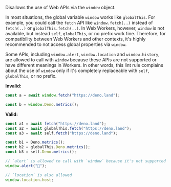 Disallows the use of Web APIs via the `window` object.

In most situations, the global variable `window` works like `globalThis`. For
example, you could call the `fetch` API like `window.fetch(..)` instead of
`fetch(..)` or `globalThis.fetch(..)`. In Web Workers, however, `window` is not
available, but instead `self`, `globalThis`, or no prefix work fine. Therefore,
for compatibility between Web Workers and other contexts, it's highly
recommended to not access global properties via `window`.

Some APIs, including `window.alert`, `window.location` and `window.history`, are
allowed to call with `window` because these APIs are not supported or have
different meanings in Workers. In other words, this lint rule complains about
the use of `window` only if it's completely replaceable with `self`,
`globalThis`, or no prefix.

**Invalid:**

```typescript
const a = await window.fetch("https://deno.land");

const b = window.Deno.metrics();
```

**Valid:**

```typescript
const a1 = await fetch("https://deno.land");
const a2 = await globalThis.fetch("https://deno.land");
const a3 = await self.fetch("https://deno.land");

const b1 = Deno.metrics();
const b2 = globalThis.Deno.metrics();
const b3 = self.Deno.metrics();

// `alert` is allowed to call with `window` because it's not supported in Workers
window.alert("🍣");

// `location` is also allowed
window.location.host;
```
